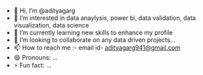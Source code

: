 - 👋 Hi, I’m @adityagarg
- 👀 I’m interested in data anaylysis, power bi, data validation, data visualization, data science
- 🌱 I’m currently learning new skills to enhance my profile
- 💞️ I’m looking to collaborate on any data driven projects...
- 📫 How to reach me :- email id- adityagarg941@gmail.com 
- 😄 Pronouns: ...
- ⚡ Fun fact: ...

<!---
adityagarg941/adityagarg941 is a ✨ special ✨ repository because its `README.md` (this file) appears on your GitHub profile.
You can click the Preview link to take a look at your changes.
--->
